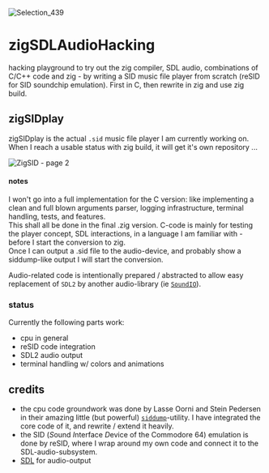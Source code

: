 ![Selection_439](https://github.com/M64GitHub/zigSDLAudioHacking/assets/84202356/ec96f9b3-2a13-46a8-9247-795f7389b329)
# zigSDLAudioHacking
hacking playground to try out the zig compiler, SDL audio, combinations of C/C++ code and zig - by writing a SID music file player from scratch (reSID for SID soundchip emulation). First in C, then rewrite in zig and use zig build.

## zigSIDplay
zigSIDplay is the actual `.sid` music file player I am currently working on. When I reach a usable status with zig build, it will get it's own repository ...  

![ZigSID - page 2](https://github.com/M64GitHub/zigSDLAudioHacking/assets/84202356/ca6cbd89-623d-40e6-9c62-2e3c9456f6e6)

#### notes
I won't go into a full implementation for the C version: like implementing a clean and full blown arguments parser, logging infrastructure, terminal handling, tests, and features.  
This shall all be done in the final .zig version. C-code is mainly for testing the player concept, SDL interactions, in a language I am familiar with - before I start the conversion to zig.  
Once I can output a .sid file to the audio-device, and probably show a siddump-like output I will start the conversion.

Audio-related code is intentionally prepared / abstracted to allow easy replacement of `SDL2` by another audio-library (ie [`SoundIO`](https://github.com/cadaver/siddump)).

### status
Currently the following parts work:
 - cpu in general
 - reSID code integration
 - SDL2 audio output
 - terminal handling w/ colors and animations
   
## credits
 - the cpu code groundwork was done by Lasse Oorni and Stein Pedersen in their amazing little (but powerful) [`siddump`](https://github.com/cadaver/siddump)-utility. I have integrated the core code of it, and rewrite / extend it heavily. 
 - the SID (*S*ound *I*nterface *D*evice of the Commodore 64) emulation is done by reSID, where I wrap around my own code and connect it to the SDL-audio-subsystem.
 - [SDL](https://github.com/libsdl-org/SDL) for audio-output
